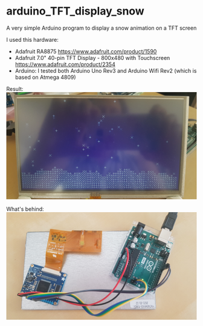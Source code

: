 # arduino_TFT_display_snow
A very simple Arduino program to display a snow animation on a TFT screen

I used this hardware:
* Adafruit RA8875 https://www.adafruit.com/product/1590
* Adafruit 7.0" 40-pin TFT Display - 800x480 with Touchscreen https://www.adafruit.com/product/2354
* Arduino: I tested both Arduino Uno Rev3 and Arduino Wifi Rev2 (which is based on Atmega 4809)

Result:
![Screenshot](/images/screenshot.jpg?raw=true)

What's behind:
![Overview of circuit](/images/overview.jpg?raw=true)
